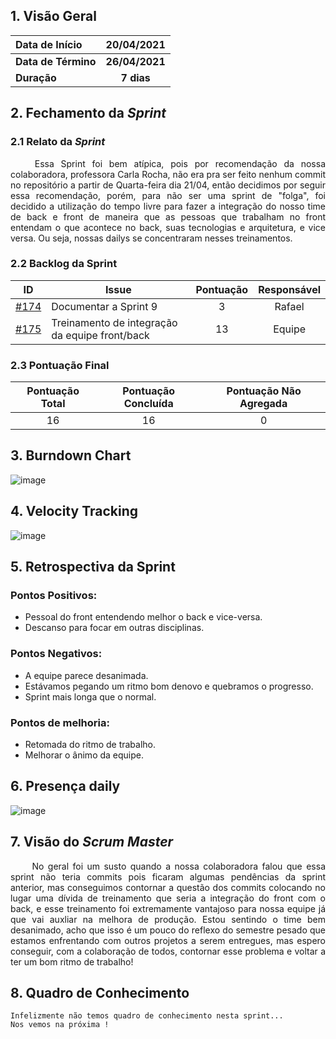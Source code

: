 ## 1. <a name="1">Visão Geral</a>

| Data de Início | 20/04/2021 |
|:--|:--:|
| **Data de Término** | **26/04/2021** |
| **Duração** | **7 dias** |


## 2. <a name="2">Fechamento da _Sprint_</a>
### 2.1 <a name="2.1">Relato da _Sprint_</a>
<p align="justify">&emsp;&emsp; 
Essa Sprint foi bem atípica, pois por recomendação da nossa colaboradora, professora Carla Rocha, não era pra ser feito nenhum commit no repositório a partir de Quarta-feira dia 21/04, então decidimos por seguir essa recomendação, porém, para não ser uma sprint de "folga", foi decidido a utilização do tempo livre para fazer a integração do nosso time de back e front de maneira que as pessoas que trabalham no front entendam o que acontece no back, suas tecnologias e arquitetura, e vice versa. Ou seja, nossas dailys se concentraram nesses treinamentos.  
</p>

### 2.2 <a name="2.2">Backlog da Sprint</a>
| ID | Issue | Pontuação | Responsável|
|:--:| ------- | :----: | :----: |
| [#174](https://github.com/fga-eps-mds/2020.2-Anunbis/issues/174) | Documentar a Sprint 9 | 3 | Rafael
| [#175](https://github.com/fga-eps-mds/2020.2-Anunbis/issues/175) | Treinamento de integração da equipe front/back | 13 | Equipe

### 2.3 <a name="2.3">Pontuação Final</a>
|Pontuação Total|Pontuação Concluída|Pontuação Não Agregada
|:-:|:-:|:-:|
|16|16|0

## 3. <a name="3">Burndown Chart</a>
![image](https://user-images.githubusercontent.com/74625814/116311410-9a859e80-a781-11eb-8d94-6fe809ecdd5c.png)


## 4. <a name="4">Velocity Tracking</a>
![image](https://user-images.githubusercontent.com/74625814/116311672-e6384800-a781-11eb-8aca-feed937d35ea.png)

## 5. <a name="5">Retrospectiva da Sprint</a>
### **Pontos Positivos:**
* Pessoal do front entendendo melhor o back e vice-versa.
* Descanso para focar em outras disciplinas.

### **Pontos Negativos:**
* A equipe parece desanimada.
* Estávamos pegando um ritmo bom denovo e quebramos o progresso.
* Sprint mais longa que o normal.

### **Pontos de melhoria:**
* Retomada do ritmo de trabalho.
* Melhorar o ânimo da equipe.


## 6. <a name="6">Presença daily</a>
![image](https://user-images.githubusercontent.com/74625814/116313299-f8b38100-a783-11eb-84fd-32f00b2cf122.png)


## 7. <a name="7">Visão do _Scrum Master_</a>

<p align="justify">&emsp;&emsp;
No geral foi um susto quando a nossa colaboradora falou que essa sprint não teria commits pois ficaram algumas pendências da sprint anterior, mas conseguimos contornar a questão dos commits colocando no lugar uma dívida de treinamento que seria a integração do front com o back, e esse treinamento foi extremamente vantajoso para nossa equipe já que vai auxliar na melhora de produção. Estou sentindo o time bem desanimado, acho que isso é um pouco do reflexo do semestre pesado que estamos enfrentando com outros projetos a serem entregues, mas espero conseguir, com a colaboração de todos, contornar esse problema e voltar a ter um bom ritmo de trabalho!
</p>

## 8. <a name="8">Quadro de Conhecimento</a>
```
Infelizmente não temos quadro de conhecimento nesta sprint...
Nos vemos na próxima !
```


